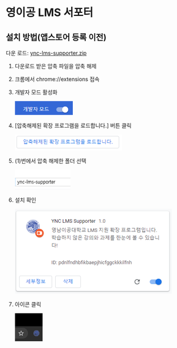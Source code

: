# 영이공 LMS 서포터
## 설치 방법(앱스토어 등록 이전)
다운 로드: [ync-lms-supporter.zip](https://github.com/960813/ync-lms-supporter/raw/master/ync-lms-supporter.zip)
1. 다운로드 받은 압축 파일을 압축 해제
2. 크롬에서 chrome://extensions 접속
3. 개발자 모드 활성화

    ![](https://github.com/960813/ync-lms-supporter/raw/master/_data/01.png)
4. [압축해제된 확장 프로그램을 로드합니다.] 버튼 클릭  

    ![](https://github.com/960813/ync-lms-supporter/raw/master/_data/02.png)
5. (1)번에서 압축 해제한 폴더 선택
  
    ![](https://github.com/960813/ync-lms-supporter/raw/master/_data/03.png)
6. 설치 확인
  
    ![](https://github.com/960813/ync-lms-supporter/raw/master/_data/04.png)
7. 아이콘 클릭
  
    ![](https://github.com/960813/ync-lms-supporter/raw/master/_data/05.png)
